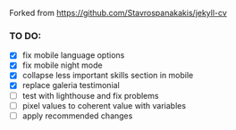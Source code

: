 Forked from https://github.com/Stavrospanakakis/jekyll-cv

### TO DO:
 - [x] fix mobile language options
 - [x] fix mobile night mode
 - [x] collapse less important skills section in mobile
 - [x] replace galeria testimonial
 - [ ] test with lighthouse and fix problems
 - [ ] pixel values to coherent value with variables
 - [ ] apply recommended changes